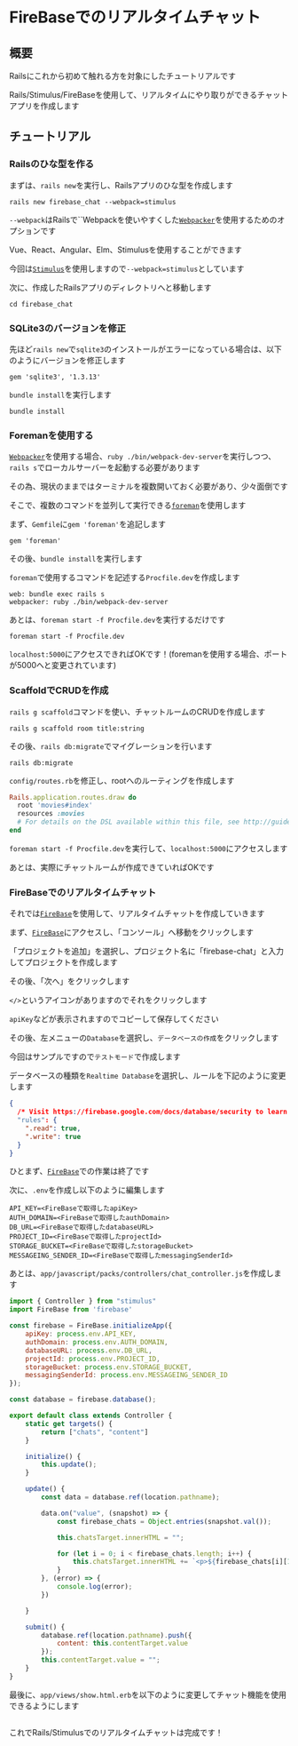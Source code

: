 # FireBaseでのリアルタイムチャット
## 概要

Railsにこれから初めて触れる方を対象にしたチュートリアルです

Rails/Stimulus/FireBaseを使用して、リアルタイムにやり取りができるチャットアプリを作成します

## チュートリアル
### Railsのひな型を作る

まずは、`rails new`を実行し、Railsアプリのひな型を作成します

```shell
rails new firebase_chat --webpack=stimulus
```

`--webpack`はRailsで``Webpackを使いやすくした[`Webpacker`](https://github.com/rails/webpacker)を使用するためのオプションです

Vue、React、Angular、Elm、Stimulusを使用することができます

今回は[`Stimulus`](https://github.com/stimulusjs/stimulus)を使用しますので`--webpack=stimulus`としています

次に、作成したRailsアプリのディレクトリへと移動します

```shell
cd firebase_chat
```

### SQLite3のバージョンを修正

先ほど`rails new`で`sqlite3`のインストールがエラーになっている場合は、以下のようにバージョンを修正します

```ruby:Gemfile
gem 'sqlite3', '1.3.13'
```

`bundle install`を実行します

```shell
bundle install
```

### Foremanを使用する

[`Webpacker`](https://github.com/rails/webpacker)を使用する場合、`ruby ./bin/webpack-dev-server`を実行しつつ、`rails s`でローカルサーバーを起動する必要があります

その為、現状のままではターミナルを複数開いておく必要があり、少々面倒です

そこで、複数のコマンドを並列して実行できる[`foreman`](https://github.com/ddollar/foreman)を使用します

まず、`Gemfile`に`gem 'foreman'`を追記します

```ruby:Gemfile
gem 'foreman'
```

その後、`bundle install`を実行します

`foreman`で使用するコマンドを記述する`Procfile.dev`を作成します

```ruby:Procfile.dev
web: bundle exec rails s
webpacker: ruby ./bin/webpack-dev-server
```

あとは、`foreman start -f Procfile.dev`を実行するだけです

```shell
foreman start -f Procfile.dev
```

`localhost:5000`にアクセスできればOKです！(foremanを使用する場合、ポートが5000へと変更されています)

### ScaffoldでCRUDを作成

`rails g scaffold`コマンドを使い、チャットルームのCRUDを作成します

```shell
rails g scaffold room title:string
```

その後、`rails db:migrate`でマイグレーションを行います

```shell
rails db:migrate
```

`config/routes.rb`を修正し、rootへのルーティングを作成します

```ruby:config/routes.rb
Rails.application.routes.draw do
  root 'movies#index'
  resources :movies
  # For details on the DSL available within this file, see http://guides.rubyonrails.org/routing.html
end
```

`foreman start -f Procfile.dev`を実行して、`localhost:5000`にアクセスします

あとは、実際にチャットルームが作成できていればOKです

### FireBaseでのリアルタイムチャット

それでは[`FireBase`](https://firebase.google.com/)を使用して、リアルタイムチャットを作成していきます

まず、[`FireBase`](https://firebase.google.com/)にアクセスし、「コンソール」へ移動をクリックします

「プロジェクトを追加」を選択し、プロジェクト名に「firebase-chat」と入力してプロジェクトを作成します

その後、「次へ」をクリックします

`</>`というアイコンがありますのでそれをクリックします

`apiKey`などが表示されますのでコピーして保存してください

その後、左メニューの`Database`を選択し、`データベースの作成`をクリックします

今回はサンプルですので`テストモード`で作成します

データベースの種類を`Realtime Database`を選択し、ルールを下記のように変更します

```json
{
  /* Visit https://firebase.google.com/docs/database/security to learn more about security rules. */
  "rules": {
    ".read": true,
    ".write": true
  }
}
```

ひとまず、[`FireBase`](https://firebase.google.com/)での作業は終了です

次に、`.env`を作成し以下のように編集します

```.env
API_KEY=<FireBaseで取得したapiKey>
AUTH_DOMAIN=<FireBaseで取得したauthDomain>
DB_URL=<FireBaseで取得したdatabaseURL>
PROJECT_ID=<FireBaseで取得したprojectId>
STORAGE_BUCKET=<FireBaseで取得したstorageBucket>
MESSAGEING_SENDER_ID=<FireBaseで取得したmessagingSenderId>
```

あとは、`app/javascript/packs/controllers/chat_controller.js`を作成します

```js:app/javascript/packs/controllers/chat_controller.js
import { Controller } from "stimulus"
import FireBase from 'firebase'

const firebase = FireBase.initializeApp({
    apiKey: process.env.API_KEY,
    authDomain: process.env.AUTH_DOMAIN,
    databaseURL: process.env.DB_URL,
    projectId: process.env.PROJECT_ID,
    storageBucket: process.env.STORAGE_BUCKET,
    messagingSenderId: process.env.MESSAGEING_SENDER_ID
});

const database = firebase.database();

export default class extends Controller {
    static get targets() {
        return ["chats", "content"]
    }

    initialize() {
        this.update();
    }

    update() {
        const data = database.ref(location.pathname);

        data.on("value", (snapshot) => {
            const firebase_chats = Object.entries(snapshot.val());

            this.chatsTarget.innerHTML = "";

            for (let i = 0; i < firebase_chats.length; i++) {
                this.chatsTarget.innerHTML += `<p>${firebase_chats[i][1].content}</p>`
            }
        }, (error) => {
            console.log(error);
        })

    }

    submit() {
        database.ref(location.pathname).push({
            content: this.contentTarget.value
        });
        this.contentTarget.value = "";
    }
}
```

最後に、`app/views/show.html.erb`を以下のように変更してチャット機能を使用できるようにします

```erb:app/views/show.html.erb

```

これでRails/Stimulusでのリアルタイムチャットは完成です！

